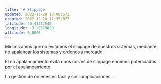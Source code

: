 ```yaml
---
title: '# Slippage'
updated: 2022-11-28 18:00:57Z
created: 2022-11-28 17:35:07Z
latitude: 40.41677540
longitude: -3.70379020
altitude: 0.0000
---
```


Minimizamos que no evitamos el slippage de nuestros sistemas, mediante no apalancar los sistemas y ordenes a mercado.

El no apalancamiento evita unos costes de slippage enormes potenciados por el apalancamiento.

La gestión de órdenes es facil y sin complicaciones.